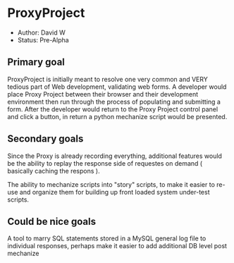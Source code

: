 ProxyProject
============
- Author: David W
- Status: Pre-Alpha

Primary goal
------------

ProxyProject is initially meant to resolve one very common and VERY tedious part of Web development,
validating web forms.  A developer would place Proxy Project between their browser and their development environment
then run through the process of populating and submitting a form.  After the developer would return to the Proxy
Project control panel and click a button, in return a python mechanize script would be presented.


Secondary goals
--------------

Since the Proxy is already recording everything, additional features would be the ability to replay the response side
of requestes on demand ( basically caching the respons ).

The ability to mechanize scripts into "story" scripts, to make it easier to re-use and organize them for building up
front loaded system under-test scripts.


Could be nice goals
-------------------

A tool to marry SQL statements stored in a MySQL general log file to individual responses, perhaps make it easier to add
additional DB level post mechanize

